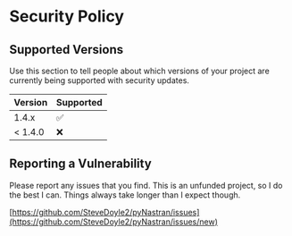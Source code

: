 # Security Policy

## Supported Versions

Use this section to tell people about which versions of your project are
currently being supported with security updates.

| Version | Supported          |
| ------- | ------------------ |
| 1.4.x   | :white_check_mark: |
| < 1.4.0 | :x:                |

## Reporting a Vulnerability

Please report any issues that you find.  This is an unfunded project, so I do the best I can.  Things always take longer than I expect though.

[https://github.com/SteveDoyle2/pyNastran/issues](https://github.com/SteveDoyle2/pyNastran/issues/new)
